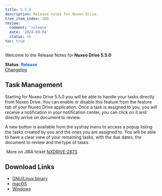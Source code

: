 ```yaml
---
title: 5.5.0
description: Release notes for Nuxeo Drive.
tree_item_index: 300
review:
  comment: 'release'
  date: '2024-09-04'
  status: ok
toc: true
---
```


Welcome to the Release Notes for **Nuxeo Drive 5.5.0**

**Status**: <font color="#0066ff">**Release**</font> </br>
<i class="fa fa-long-arrow-right" aria-hidden="true"></i> [Changelog](https://github.com/nuxeo/nuxeo-drive/blob/master/docs/changes/5.5.0.md)

## Task Management 

Starting for Nuxeo Drive 5.5.0 you will be able to handle your tasks directly from Nuxeo Drive. 
You can enable or disable this feature from the feature tab of your Nuxeo Drive application. 
Once a task is assigned to you, you will receive a notification in your notification center, you can click on it and directly arrive on document to review. 

A new button is available from the systray menu to access a popup listing the tasks created by you and the ones you are assigned to. You will be able to have a clear view of your remaining tasks, with the due dates, the document to review and the type of tasks. 

<i class="fa fa-long-arrow-right" aria-hidden="true"></i>&nbsp;More on JIRA ticket [NXDRIVE-2873](https://jira.nuxeo.com/browse/NXDRIVE-2873).

## Download Links

- [GNU/Linux binary](https://community.nuxeo.com/static/drive-updates/release/nuxeo-drive-5.5.0-x86_64.AppImage)
- [macOS](https://community.nuxeo.com/static/drive-updates/release/nuxeo-drive-5.5.0.dmg)
- [Windows](https://community.nuxeo.com/static/drive-updates/release/nuxeo-drive-5.5.0.exe)
